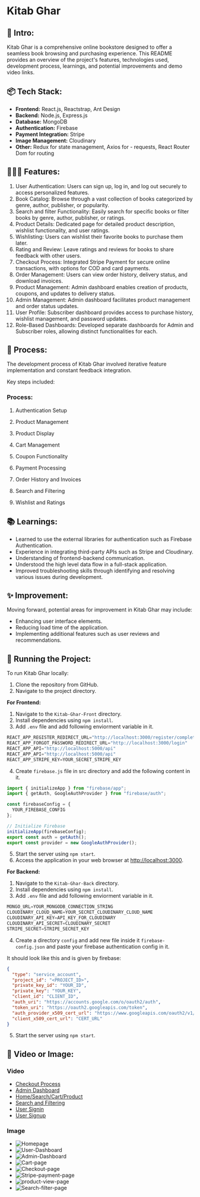 # Kitab Ghar

## 🎋 Intro:
Kitab Ghar is a comprehensive online bookstore designed to offer a seamless book browsing and purchasing experience. This README provides an overview of the project's features, technologies used, development process, learnings, and potential improvements and demo video links.

## 📦 Tech Stack:
- **Frontend:** React.js, Reactstrap, Ant Design
- **Backend:** Node.js, Express.js
- **Database:** MongoDB
- **Authentication:** Firebase
- **Payment Integration:** Stripe
- **Image Management:** Cloudinary
- **Other:** Redux for state management, Axios for - requests, React Router Dom for routing

## 👩🏽‍🍳 Features:
1. User Authentication: Users can sign up, log in, and log out securely to access personalized features.
2. Book Catalog: Browse through a vast collection of books categorized by genre, author, publisher, or popularity.
3. Search and filter Functionality: Easily search for specific books or filter books by genre, author, publisher, or ratings.
4. Product Details: Dedicated page for detailed product description, wishlist functionality, and user ratings.
5. Wishlisting: Users can wishlist their favorite books to purchase them later.
6. Rating and Review: Leave ratings and reviews for books to share feedback with other users.
7. Checkout Process: Integrated Stripe Payment for secure online transactions, with options for COD and card payments.
8. Order Management: Users can view order history, delivery status, and download invoices.
9. Product Management: Admin dashboard enables creation of products, coupons, and updates to delivery status.
10. Admin Management: Admin dashboard facilitates product management and order status updates.
11. User Profile: Subscriber dashboard provides access to purchase history, wishlist management, and password updates.
12. Role-Based Dashboards: Developed separate dashboards for Admin and Subscriber roles, allowing distinct functionalities for each.

## 💭 Process:
The development process of Kitab Ghar involved iterative feature implementation and constant feedback integration.

Key steps included:

### Process:

1. Authentication Setup

2. Product Management

3. Product Display

4. Cart Management

6. Coupon Functionality

7. Payment Processing

8. Order History and Invoices

9. Search and Filtering

10. Wishlist and Ratings

## 📚 Learnings:

- Learned to use the external libraries for authentication such as Firebase Authentication.
- Experience in integrating third-party APIs such as Stripe and Cloudinary.
- Understanding of frontend-backend communication.
- Understood the high level data flow in a full-stack application.
- Improved troubleshooting skills through identifying and resolving various issues during development.

## ✨ Improvement:
Moving forward, potential areas for improvement in Kitab Ghar may include:
- Enhancing user interface elements.
- Reducing load time of the application.
- Implementing additional features such as user reviews and recommendations.

## 🚦 Running the Project:
To run Kitab Ghar locally:

1. Clone the repository from GitHub.
1. Navigate to the project directory.

**For Frontend:** 
1. Navigate to the `Kitab-Ghar-Front` directory.
2. Install dependencies using `npm install`.
3. Add `.env` file and add following enviorment variable in it.
   
```js
REACT_APP_REGISTER_REDIRECT_URL="http://localhost:3000/register/complete"
REACT_APP_FORGOT_PASSWORD_REDIRECT_URL="http://localhost:3000/login"
REACT_APP_API="http://localhost:5000/api"
REACT_APP_API="http://localhost:5000/api"
REACT_APP_STRIPE_KEY=YOUR_SECRET_STRIPE_KEY
```

4. Create `firebase.js` file in src directory and add the following content in it.

```js
import { initializeApp } from "firebase/app";
import { getAuth, GoogleAuthProvider } from "firebase/auth";

const firebaseConfig = {
  YOUR_FIREBASE_CONFIG
};

// Initialize Firebase
initializeApp(firebaseConfig);
export const auth = getAuth();
export const provider = new GoogleAuthProvider();
``` 

5. Start the server using `npm start`.
6. Access the application in your web browser at [ http://localhost:3000](http://localhost:3000).
   
**For Backend:**
1. Navigate to the `Kitab-Ghar-Back` directory.
2. Install dependencies using `npm install`.
3. Add `.env` file and add following enviorment variable in it.
   
 ```js
MONGO_URL=YOUR_MONGODB_CONNECTION_STRING
CLOUDINARY_CLOUD_NAME=YOUR_SECRET_CLOUDINARY_CLOUD_NAME
CLOUDINARY_API_KEY=API_KEY_FOR_CLOUDINARY
CLOUDINARY_API_SECRET=CLOUDINARY_SECRET
STRIPE_SECRET=STRIPE_SECRET_KEY
```

4. Create a directory `config` and add new file inside it `firebase-config.json` and paste your firebase authentication config in it.

It should look like this and is given by firebase: 
```json
{
  "type": "service_account",
  "project_id": "<PROJECT_ID>",
  "private_key_id": "YOUR_ID",
  "private_key": "YOUR_KEY",
  "client_id": "CLIENT_ID",
  "auth_uri": "https://accounts.google.com/o/oauth2/auth",
  "token_uri": "https://oauth2.googleapis.com/token",
  "auth_provider_x509_cert_url": "https://www.googleapis.com/oauth2/v1/certs",
  "client_x509_cert_url": "CERT_URL"
}
```
5. Start the server using `npm start`.

## 📸 Video or Image:

### Video
- <a href="https://drive.google.com/file/d/1xTVzicKNKWdY-5SQKNaIthcQgCOQ-XMn/view?usp=sharing" target="_blank">Checkout Process</a>
- <a href="https://drive.google.com/file/d/1b2-5ukIPJFYfIicXST-BwZPRGeg2rJWb/view?usp=sharing" target="_blank">Admin Dashboard</a>
- <a href="https://drive.google.com/file/d/1wdtYzb7MmPnlQPD_7BWqMDVsIMzzK0AO/view?usp=sharing" target="_blank">Home/Search/Cart/Product</a>
- <a href="https://drive.google.com/file/d/1eCqY9JYu9_o0GcJzD3y2gV0dqr4eDGok/view?usp=sharing" target="_blank">Search and Filtering</a>
- <a href="https://drive.google.com/file/d/1vpxxiB3fd6myDAJ2hxEon8R8l7W73imW/view?usp=sharing" target="_blank">User Signin</a>
- <a href="https://drive.google.com/file/d/1frNXmvvvoLjdCw_pc_khrAW695NTI5qd/view?usp=sharing" target="_blank">User Signup</a>

### Image

- ![Homepage](./Screenshots/home-page.png)
- ![User-Dashboard](./Screenshots/user-dashboard.png)
- ![Admin-Dashboard](./Screenshots/admin-dashboard.png)
- ![Cart-page](./Screenshots/cartpage.png)
- ![Checkout-page](./Screenshots/checkout-page.png)
- ![Stripe-payment-page](./Screenshots/stripe-payment-page.png)
- ![product-view-page](./Screenshots/product-view-page.png)
- ![Search-filter-page](./Screenshots/search-filter-page.png)